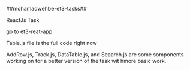 ##mohamadwehbe-et3-tasks##

ReactJs Task

go to et3-reat-app

Table.js file is the full code right now

AddRow.js, Track.js, DataTable.js, and Seaarch.js are some somponents working on for a better version of the task wit hmore basic work.
